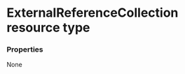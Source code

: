# ExternalReferenceCollection resource type



### Properties
None

<!-- uuid: 0faac876-2d0b-49f7-b39f-82381297e0be
2015-10-09 18:21:33 UTC -->